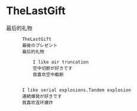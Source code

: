 # TheLastGift
最后的礼物


          TheLastGift
          最後のプレゼント
          最后的礼物

              I like air truncation
              空中切断が好きです
              我喜欢空中截断

          
          I like serial explosions.Tandem explosion
          連続爆発が好きです
          我喜欢连环爆炸
          
          
          
              
